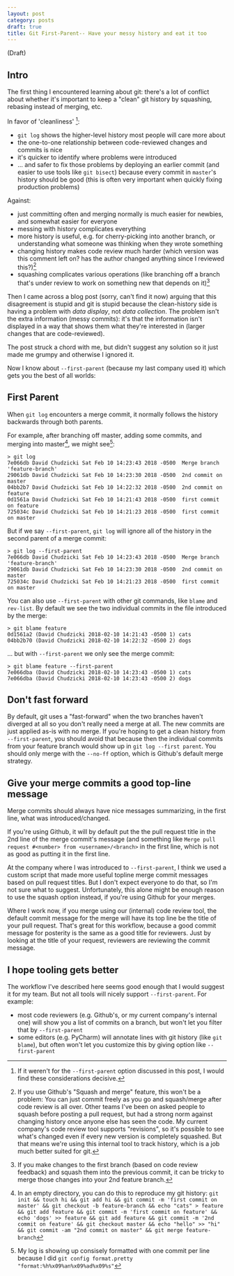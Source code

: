 ```yaml
---
layout: post
category: posts
draft: true
title: Git First-Parent-- Have your messy history and eat it too
---
```


(Draft)

## Intro

The first thing I encountered learning about git: there's a lot of conflict about whether it's important to keep a "clean" git history by squashing, rebasing instead of merging, etc.

In favor of 'cleanliness' [^1]:

- `git log` shows the higher-level history most people will care more about
- the one-to-one relationship between code-reviewed changes and commits is nice
- it's quicker to identify where problems were introduced
- ... and safer to fix those problems by deploying an earlier commit (and easier to use tools like `git bisect`) because every commit in `master`'s history should be good (this is often very important when quickly fixing production problems)

Against:

- just committing often and merging normally is much easier for newbies, and somewhat easier for everyone
- messing with history complicates everything
- more history is useful, e.g. for cherry-picking into another branch, or understanding what someone was thinking when they wrote something
- changing history makes code review much harder (which version was this comment left on? has the author changed anything since I reviewed this?)[^2]
- squashing complicates various operations (like branching off a branch that's under review to work on something new that depends on it)[^3]

Then I came across a blog post (sorry, can't find it now) arguing that this disagreement is stupid and git is stupid because the clean-history side is having a problem with *data display*, not *data collection*. The problem isn't the extra information (messy commits): it's that the information isn't displayed in a way that shows them what they're interested in (larger changes that are code-reviewed).

The post struck a chord with me, but didn't suggest any solution so it just made me grumpy and otherwise I ignored it.

Now I know about `--first-parent` (because my last company used it) which gets you the best of all worlds:

## First Parent

When `git log` encounters a merge commit, it normally follows the history backwards through both parents. 

For example, after branching off master, adding some commits, and merging into master[^4], we might see[^5]:

```
> git log
7e066db David Chudzicki Sat Feb 10 14:23:43 2018 -0500  Merge branch 'feature-branch'
29061db David Chudzicki Sat Feb 10 14:23:30 2018 -0500  2nd commit on master
04bb2b7 David Chudzicki Sat Feb 10 14:22:32 2018 -0500  2nd commit on feature
0d1561a David Chudzicki Sat Feb 10 14:21:43 2018 -0500  first commit on feature
725034c David Chudzicki Sat Feb 10 14:21:23 2018 -0500  first commit on master
```

But if we say `--first-parent`, `git log` will ignore all of the history in the second parent of a merge commit:

```
> git log --first-parent
7e066db David Chudzicki Sat Feb 10 14:23:43 2018 -0500  Merge branch 'feature-branch'
29061db David Chudzicki Sat Feb 10 14:23:30 2018 -0500  2nd commit on master
725034c David Chudzicki Sat Feb 10 14:21:23 2018 -0500  first commit on master
```

You can also use `--first-parent` with other git commands, like `blame` and `rev-list`. By default we see the two individual commits in the file introduced by the merge:

```
> git blame feature
0d1561a2 (David Chudzicki 2018-02-10 14:21:43 -0500 1) cats
04bb2b70 (David Chudzicki 2018-02-10 14:22:32 -0500 2) dogs
```

... but with `--first-parent` we only see the merge commit:

```
> git blame feature --first-parent
7e066dba (David Chudzicki 2018-02-10 14:23:43 -0500 1) cats
7e066dba (David Chudzicki 2018-02-10 14:23:43 -0500 2) dogs
```


## Don't fast forward

By default, git uses a "fast-forward" when the two branches haven't diverged at all so you don't really need a merge at all. The new commits are just applied as-is with no merge. If you're hoping to get a clean history from `--first-parent`, you should avoid that because then the individual commits from your feature branch would show up in `git log --first parent`. You should only merge with the  `--no-ff` option, which is Github's default merge strategy. 

## Give your merge commits a good top-line message

Merge commits should always have nice messages summarizing, in the first line, what was introduced/changed.

If you're using Github, it will by default put the the pull request title in the 2nd line of the merge commit's message (and something like `Merge pull request #<number> from <username>/<branch>` in the first line, which is not as good as putting it in the first line.

At the company where I was introduced to `--first-parent`, I think we used a custom script that made more useful topline merge commit messages based on pull request titles. But I don't expect everyone to do that, so I'm not sure what to suggest. Unfortunately, this alone might be enough reason to use the squash option instead, if you're using Github for your merges.

Where I work now, if you merge using our (internal) code review tool, the default commit message for the merge will have its top line be the title of your pull request. That's great for this workflow, because a good commit message for posterity is the same as a good title for reviewers. Just by looking at the title of your request, reviewers are reviewing the commit message.

## I hope tooling gets better

The workflow I've described here seems good enough that I would suggest it for my team. But not all tools will nicely support `--first-parent`. For example:

- most code reviewers (e.g. Github's, or my current company's internal one) will show you a list of commits on a branch, but won't let you filter that by `--first-parent`
- some editors (e.g. PyCharm) will annotate lines with git history (like `git blame`), but often won't let you customize this by giving option like `--first-parent`


[^1]: If it weren't for the `--first-parent` option discussed in this post, I would find these considerations decisive.

[^2]: If you use Github's "Squash and merge" feature, this won't be a problem: You can just commit freely as you go and squash/merge after code review is all over. Other teams I've been on asked people to squash before posting a pull request, but had a strong norm against changing history once anyone else has seen the code. My current company's code review tool supports "revisions", so it's possible to see what's changed even if every new version is completely squashed. But that means we're using this internal tool to track history, which is a job much better suited for git.

[^3]: If you make changes to the first branch (based on code review feedback) and squash them into the previous commit, it can be tricky to merge those changes into your 2nd feature branch.

[^4]: In an empty directory, you can do this to reproduce my git history: `git init && touch hi && git add hi && git commit -m 'first commit on master' && git checkout -b feature-branch && echo "cats" > feature && git add feature && git commit -m 'first commit on feature' && echo 'dogs' >> feature && git add feature && git commit -m '2nd commit on feature' && git checkout master && echo "hello" >> "hi" && git commit -am "2nd commit on master" && git merge feature-branch`

[^5]: My log is showing up consisely formatted with one commit per line because I did `git config format.pretty "format:%h%x09%an%x09%ad%x09%s"`